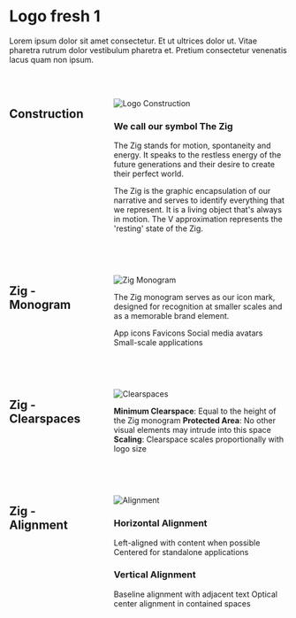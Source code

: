<div style="display: flex; gap: 2rem;"><div style="flex: 1; max-width: 800px;"><h1><strong>Logo fresh 1</strong></h1><p>Lorem ipsum dolor sit amet consectetur. Et ut ultrices dolor ut. Vitae pharetra rutrum dolor vestibulum pharetra et. Pretium consectetur venenatis lacus quam non ipsum.</p><div style="display: flex; gap: 2rem; margin: 3rem 0;"><div style="flex: 1;"><h2><strong>Construction</strong></h2></div><div style="flex: 2;"><p><img src="/images/logo-construction.png" alt="Logo Construction"></p><h3><strong>We call our symbol The Zig</strong></h3><p>The Zig stands for motion, spontaneity and energy. It speaks to the restless energy of the future generations and their desire to create their perfect world.</p><p>The Zig is the graphic encapsulation of our narrative and serves to identify everything that we represent. It is a living object that's always in motion. The V approximation represents the 'resting' state of the Zig.</p></div></div><div style="display: flex; gap: 2rem; margin: 3rem 0;"><div style="flex: 1;"><h2><strong>Zig - Monogram</strong></h2></div><div style="flex: 2;"><p><img src="/images/zig-monogram.png" alt="Zig Monogram"></p><p>The Zig monogram serves as our icon mark, designed for recognition at smaller scales and as a memorable brand element.</p><p>App icons Favicons Social media avatars Small-scale applications</p></div></div><div style="display: flex; gap: 2rem; margin: 3rem 0;"><div style="flex: 1;"><h2><strong>Zig - Clearspaces</strong></h2></div><div style="flex: 2;"><p><img src="/images/zig-clearspaces.png" alt="Clearspaces"></p><p><strong>Minimum Clearspace</strong>: Equal to the height of the Zig monogram <strong>Protected Area</strong>: No other visual elements may intrude into this space <strong>Scaling</strong>: Clearspace scales proportionally with logo size</p></div></div><div style="display: flex; gap: 2rem; margin: 3rem 0;"><div style="flex: 1;"><h2><strong>Zig - Alignment</strong></h2></div><div style="flex: 2;"><p><img src="/images/zig-alignment.png" alt="Alignment"></p><h3><strong>Horizontal Alignment</strong></h3><p>Left-aligned with content when possible Centered for standalone applications</p><h3><strong>Vertical Alignment</strong></h3><p>Baseline alignment with adjacent text Optical center alignment in contained spaces</p></div></div></div></div>
